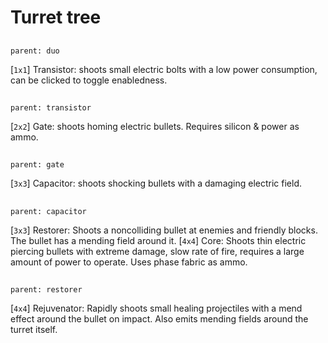 # Turret tree

##
`parent: duo`

[`1x1`] Transistor: shoots small electric bolts with a low power consumption, can be clicked to toggle enabledness.

##
`parent: transistor`

[`2x2`] Gate: shoots homing electric bullets. Requires silicon & power as ammo.

##
`parent: gate`

[`3x3`] Capacitor: shoots shocking bullets with a damaging electric field.

##
`parent: capacitor`

[`3x3`] Restorer: Shoots a noncolliding bullet at enemies and friendly blocks. The bullet has a mending field around it.
[`4x4`] Core: Shoots thin electric piercing bullets with extreme damage, slow rate of fire, requires a large amount of power to operate. Uses phase fabric as ammo.

##
`parent: restorer`

[`4x4`] Rejuvenator: Rapidly shoots small healing projectiles with a mend effect around the bullet on impact.  Also emits mending fields around the turret itself.
